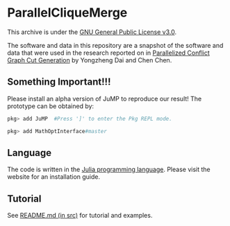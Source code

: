 # ParallelCliqueMerge

This archive is under the [GNU General Public License v3.0](LICENSE).

The software and data in this repository are a snapshot of the software and data that were used in the research reported on in [Parallelized Conflict Graph Cut Generation](https://arxiv.org/abs/2311.03706) by Yongzheng Dai and Chen Chen.

## Something Important!!!

Please install an alpha version of JuMP to reproduce our result! The prototype can be obtained by:

```julia
pkg> add JuMP  #Press ']' to enter the Pkg REPL mode.

pkg> add MathOptInterface#master
``` 

## Language

The code is written in the [Julia programming language](https://julialang.org). Please visit the website for an installation guide. 

## Tutorial

See [README.md (in src)](/src/README.md) for tutorial and examples.
